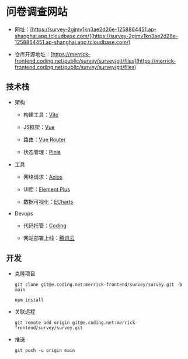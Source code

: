 
# 问卷调查网站

- 网址：[https://survey-2gjmv1kn3ae2d26e-1258864451.ap-shanghai.app.tcloudbase.com/](https://survey-2gjmv1kn3ae2d26e-1258864451.ap-shanghai.app.tcloudbase.com/)

- 仓库开源地址：[https://merrick-frontend.coding.net/public/survey/survey/git/files](https://merrick-frontend.coding.net/public/survey/survey/git/files)

## 技术栈

- 架构

    - 构建工具：[Vite](https://cn.vitejs.dev/)

    - JS框架：[Vue](https://cn.vuejs.org/)

    - 路由：[Vue Router](https://router.vuejs.org/zh/)

    - 状态管理：[Pinia](https://pinia.web3doc.top/)

- 工具

    - 网络请求：[Axios](https://www.axios-http.cn/)

    - UI库：[Element Plus](https://element-plus.gitee.io/zh-CN/)

    - 数据可视化：[ECharts](https://echarts.apache.org/zh/index.html)

- Devops

    - 代码托管：[Coding](https://coding.net/)

    - 网站部署上线：[腾讯云](https://cloud.tencent.com/)

## 开发

- 克隆项目

    `git clone git@e.coding.net:merrick-frontend/survey/survey.git -b main`

    `npm install`

- 关联远程

    `git remote add origin git@e.coding.net:merrick-frontend/survey/survey.git`

- 推送

    `git push -u origin main`
